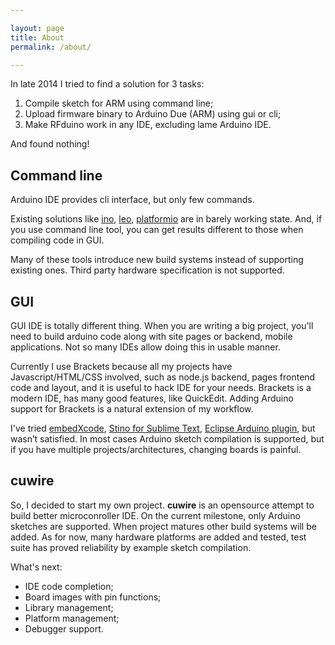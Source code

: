 ```yaml
---

layout: page
title: About
permalink: /about/

---
```


In late 2014 I tried to find a solution for 3 tasks:

1. Compile sketch for ARM using command line;
1. Upload firmware binary to Arduino Due (ARM) using gui or cli;
1. Make RFduino work in any IDE, excluding lame Arduino IDE.

And found nothing!

## Command line

Arduino IDE provides cli interface, but only few commands.

Existing solutions like [ino](http://inotool.org), [leo](https://github.com/AdamMagaluk/leo), [platformio](http://platformio.org) are in barely working state.
And, if you use command line tool, you can get results different to those when compiling code in GUI.

Many of these tools introduce new build systems instead of supporting existing ones.
Third party hardware specification is not supported.

## GUI

GUI IDE is totally different thing. When you are writing a big project, you'll need to build arduino code
along with site pages or backend, mobile applications. Not so many IDEs allow doing this in usable manner.

Currently I use Brackets because all my projects have Javascript/HTML/CSS involved,
such as node.js backend, pages frontend code and layout, and it is useful to hack IDE for your needs.
Brackets is a modern IDE, has many good features, like QuickEdit. Adding Arduino support for Brackets is a natural extension of my workflow.

I've tried [embedXcode](http://embedxcode.weebly.com/), [Stino for Sublime Text](https://github.com/Robot-Will/Stino), [Eclipse Arduino plugin](http://www.baeyens.it/eclipse/),
but wasn’t satisfied. In most cases Arduino sketch compilation is supported, but
if you have multiple projects/architectures, changing boards is painful.

## cuwire

So, I decided to start my own project. **cuwire** is an opensource attempt to build better microconroller IDE.
On the current milestone, only Arduino sketches are supported. When project matures other build systems will be added.
As for now, many hardware platforms are added and tested, test suite has proved reliability by example sketch
compilation.

What's next:

 * IDE code completion;
 * Board images with pin functions;
 * Library management;
 * Platform management;
 * Debugger support.

